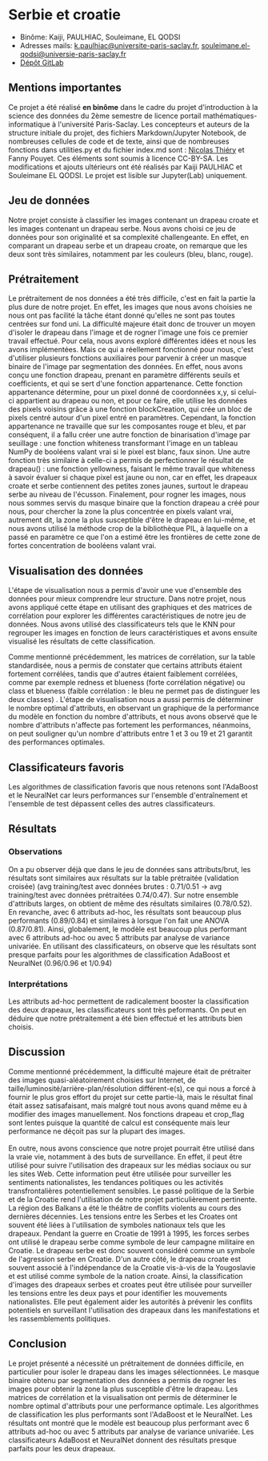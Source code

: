 
# Serbie et croatie

- Binôme: Kaiji, PAULHIAC, Souleimane, EL QODSI
- Adresses mails: k.paulhiac@universite-paris-saclay.fr, souleimane.el-qodsi@universie-paris-saclay.fr
- [Dépôt GitLab](https://gitlab.dsi.universite-paris-saclay.fr/souleimane.el-qodsi/L1InfoInitiationScienceDonnees-2022-2023-Semaine8)

## Mentions importantes

Ce projet a été réalisé **en binôme** dans le cadre du projet d'introduction à la science des données du 2ème semestre de licence portail mathématiques-informatique à l'université Paris-Saclay.
Les concepteurs et auteurs de la structure initiale du projet, des fichiers Markdown/Jupyter Notebook, de nombreuses cellules de code et de texte, ainsi que de nombreuses fonctions dans utilities.py et du fichier index.md sont : [Nicolas Thiéry](https://nicolas.thiery.name) et Fanny Pouyet. Ces éléments sont soumis à licence CC-BY-SA. Les modifications et ajouts ultérieurs ont été réalisés par Kaiji PAULHIAC et Souleimane EL QODSI. 
Le projet est lisible sur Jupyter(Lab) uniquement.

## Jeu de données

Notre projet consiste à classifier les images contenant un drapeau croate et les images contenant un drapeau serbe. Nous avons choisi ce jeu de données pour son originalité et sa complexité challengeante. En effet, en comparant un drapeau serbe et un drapeau croate, on remarque que les deux sont très similaires, notamment par les couleurs (bleu, blanc, rouge).

## Prétraitement

Le prétraitement de nos données a été très difficile, c'est en fait la partie la plus dure de notre projet. En effet, les images que nous avons choisies ne nous ont pas facilité la tâche étant donné qu'elles ne sont pas toutes centrées sur fond uni. La difficulté majeure était donc de trouver un moyen d'isoler le drapeau dans l'image et de rogner l'image une fois ce premier travail effectué. Pour cela, nous avons exploré différentes idées et nous les avons implémentées. Mais ce qui a réellement fonctionné pour nous, c'est d'utiliser plusieurs fonctions auxiliaires pour parvenir à créer un masque binaire de l'image par segmentation des données. En effet, nous avons conçu une fonction drapeau, prenant en paramètre différents seuils et coefficients, et qui se sert d'une fonction appartenance. Cette fonction appartenance détermine, pour un pixel donné de coordonnées x,y, si celui-ci appartient au drapeau ou non, et pour ce faire, elle utilise les données des pixels voisins grâce à une fonction blockCreation, qui crée un bloc de pixels centré autour d'un pixel entré en paramètres. Cependant, la fonction appartenance ne travaille que sur les composantes rouge et bleu, et par conséquent, il a fallu créer une autre fonction de binarisation d'image par seuillage :  une fonction whiteness transformant l'image en un tableau NumPy de booléens valant vrai si le pixel est blanc, faux sinon. Une autre fonction très similaire à celle-ci a permis de perfectionner le résultat de drapeau() : une fonction yellowness, faisant le même travail que whiteness à savoir évaluer si chaque pixel est jaune ou non, car en effet, les drapeaux croate et serbe contiennent des petites zones jaunes, surtout le drapeau serbe au niveau de l'écusson. Finalement, pour rogner les images, nous nous sommes servis du masque binaire que la fonction drapeau a créé pour nous, pour chercher la zone la plus concentrée en pixels valant vrai, autrement dit, la zone la plus susceptible d'être le drapeau en lui-même, et nous avons utilisé la méthode crop de la bibliothèque PIL, à laquelle on a passé en paramètre ce que l'on a estimé être les frontières de cette zone de fortes concentration de booléens valant vrai.

## Visualisation des données

L'étape de visualisation nous a permis d'avoir une vue d'ensemble des  données pour mieux comprendre leur structure. Dans notre projet, nous avons appliqué cette étape en utilisant des graphiques et des matrices de corrélation pour explorer les différentes caractéristiques de notre jeu de données. Nous avons utilisé des classificateurs tels que le KNN pour regrouper les images en fonction de leurs caractéristiques et avons ensuite visualisé les résultats de cette classification.

Comme mentionné précédemment, les matrices de corrélation, sur la table standardisée, nous a permis de constater que certains attributs étaient fortement corrélées, tandis que d'autres étaient faiblement corrélées, comme par exemple redness et blueness (forte corrélation négative) ou class et blueness (faible corrélation : le bleu ne permet pas de distinguer les deux classes) .
L'étape de visualisation nous a aussi permis de déterminer le nombre optimal d'attributs, en observant un graphique de la performance du modèle en fonction du nombre d'attributs, et nous avons observé que le nombre d'attributs n'affecte pas fortement les performances, néanmoins, on peut souligner qu'un nombre d'attributs entre 1 et 3 ou 19 et 21 garantit des performances optimales.

## Classificateurs favoris

Les algorithmes de classification favoris que nous retenons sont l'AdaBoost et le NeuralNet car leurs performances sur l'ensemble d'entraînement et l'ensemble de test dépassent celles des autres classificateurs.

## Résultats

### Observations

On a pu observer déjà que dans le jeu de données sans attributs/brut, les résultats sont similaires aux résultats sur la table prétraitée (validation croisée) (avg training/test avec données brutes : 0.71/0.51 -> avg training/test avec données prétraitées 0.74/0.47).
Sur notre ensemble d'attributs larges, on obtient de même des résultats similaires (0.78/0.52). En revanche, avec 6 attributs ad-hoc, les résultats sont beaucoup plus performants (0.89/0.84) et similaires à lorsque l'on fait une ANOVA (0.87/0.81). Ainsi, globalement, le modèle est beaucoup plus performant avec 6 attributs ad-hoc ou avec 5 attributs par analyse de variance univariée. En utilisant des classificateurs, on observe que les résultats sont presque parfaits pour les algorithmes de classification AdaBoost et NeuralNet (0.96/0.96 et 1/0.94)

### Interprétations

Les attributs ad-hoc permettent de radicalement booster la classification des deux drapeaux, les classificateurs sont très peformants. On peut en déduire que notre prétraitement a été bien effectué et les attributs bien choisis.

## Discussion 

Comme mentionné précédemment, la difficulté majeure était de prétraiter des images quasi-aléatoirement choisies sur Internet, de taille/luminosité/arrière-plan/résolution différent-e(s), ce qui nous a forcé à fournir le plus gros effort du projet sur cette partie-là, mais le résultat final était assez satisafaisant, mais malgré tout nous avons quand même eu à modifier des images manuellement. Nos fonctions drapeau et crop_flag sont lentes puisque la quantité de calcul est conséquente mais leur performance ne déçoit pas sur la plupart des images. <br> <br>
En outre, nous avons conscience que notre projet pourrait être utilisé dans la vraie vie, notamment à des buts de surveillance. En effet, il peut être utilisé pour suivre l'utilisation des drapeaux sur les médias sociaux ou sur les sites Web. Cette information peut être utilisée pour surveiller les sentiments nationalistes, les tendances politiques ou les activités transfrontalières potentiellement sensibles. Le passé politique de la Serbie et de la Croatie rend l'utilisation de notre projet particulièrement pertinente. La région des Balkans a été le théâtre de conflits  violents au cours des dernières décennies. Les tensions entre les Serbes et les Croates ont souvent été liées à l'utilisation de symboles nationaux tels que les drapeaux. Pendant la guerre en Croatie de 1991 à 1995, les forces serbes ont utilisé le drapeau serbe comme symbole de leur campagne militaire en Croatie. Le drapeau serbe est donc souvent considéré comme un symbole de l'agression serbe en Croatie. D'un autre côté, le drapeau croate est souvent associé à l'indépendance de la Croatie vis-à-vis de la Yougoslavie et est utilisé comme symbole de la nation croate. Ainsi, la classification d'images des drapeaux serbes et croates peut être utilisée pour surveiller les tensions entre les deux pays et pour identifier les mouvements nationalistes. Elle peut également aider les autorités à prévenir les conflits potentiels en surveillant l'utilisation des drapeaux dans les manifestations et les rassemblements politiques.

## Conclusion

Le projet présenté a nécessité un prétraitement de données difficile, en particulier pour isoler le drapeau dans les images sélectionnées. Le masque binaire obtenu par segmentation des données a permis de rogner les images pour obtenir la zone la plus susceptible d'être le drapeau. Les matrices de corrélation et la visualisation ont permis de déterminer le nombre optimal d'attributs pour une performance optimale. Les algorithmes de classification les plus performants sont l'AdaBoost et le NeuralNet. Les résultats ont montré que le modèle est beaucoup plus performant avec 6 attributs ad-hoc ou avec 5 attributs par analyse de variance univariée. Les classificateurs AdaBoost et NeuralNet donnent des résultats presque parfaits pour les deux drapeaux.
